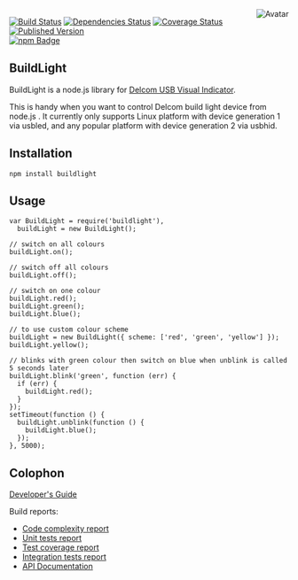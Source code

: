 <img align="right" src="https://raw.github.com/cliffano/buildlight/master/avatar.jpg" alt="Avatar"/>

[![Build Status](https://img.shields.io/travis/cliffano/buildlight.svg)](http://travis-ci.org/cliffano/buildlight)
[![Dependencies Status](https://img.shields.io/david/cliffano/buildlight.svg)](http://david-dm.org/cliffano/buildlight)
[![Coverage Status](https://img.shields.io/coveralls/cliffano/buildlight.svg)](https://coveralls.io/r/cliffano/buildlight?branch=master)
[![Published Version](https://img.shields.io/npm/v/buildlight.svg)](http://www.npmjs.com/package/buildlight)
<br/>
[![npm Badge](https://nodei.co/npm/buildlight.png)](http://npmjs.org/package/buildlight)

BuildLight
----------

BuildLight is a node.js library for [Delcom USB Visual Indicator](http://www.delcomproducts.com/products_usblmp.asp).

This is handy when you want to control Delcom build light device from node.js . It currently only supports Linux platform with device generation 1 via usbled, and any popular platform with device generation 2 via usbhid.

Installation
------------

    npm install buildlight

Usage
-----

    var BuildLight = require('buildlight'),
      buildLight = new BuildLight();

    // switch on all colours
    buildLight.on();

    // switch off all colours
    buildLight.off();

    // switch on one colour
    buildLight.red();
    buildLight.green();
    buildLight.blue();

    // to use custom colour scheme
    buildLight = new BuildLight({ scheme: ['red', 'green', 'yellow'] });
    buildLight.yellow();

    // blinks with green colour then switch on blue when unblink is called 5 seconds later
    buildLight.blink('green', function (err) {
      if (err) {
        buildLight.red();
      }
    });
    setTimeout(function () {
      buildLight.unblink(function () {
        buildLight.blue();
      });
    }, 5000);

Colophon
--------

[Developer's Guide](http://cliffano.github.io/developers_guide.html#nodejs)

Build reports:

* [Code complexity report](http://cliffano.github.io/buildlight/complexity/plato/index.html)
* [Unit tests report](http://cliffano.github.io/buildlight/test/buster.out)
* [Test coverage report](http://cliffano.github.io/buildlight/coverage/buster-istanbul/lcov-report/lib/index.html)
* [Integration tests report](http://cliffano.github.io/buildlight/test-integration/buster.out)
* [API Documentation](http://cliffano.github.io/buildlight/doc/dox-foundation/index.html)
